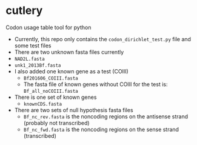 # cutlery
Codon usage table tool for python

- Currently, this repo only contains the `codon_dirichlet_test.py` file and some test files
- There are two unknown fasta files currently
 - `NAD2L.fasta`
 - `unk1_2013Bf.fasta`
 - I also added one known gene as a test (COIII)
   - `Bf201606_COIII.fasta`
   - The fasta file of known genes without COIII
     for the test is: `Bf_all_noCOIII.fasta`
- There is one set of known genes
   - `knownCDS.fasta`
- There are two sets of null hypothesis fasta files
   - `Bf_nc_rev.fasta` is the noncoding regions on the antisense strand (probably not transcribed)
   - `Bf_nc_fwd.fasta` is the noncoding regions on the sense strand (transcribed)
